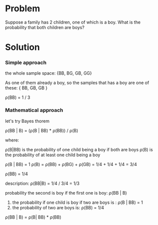 # Problem

Suppose a family has 2 children, one of which is a boy. What is the probability that both children are boys?

# Solution

### Simple approach

the whole sample space: 
{BB, BG, GB, GG}

As one of them already a boy, so the samples that has a boy are one of these: { BB, GB, GB }

ρ(BB) = 1 / 3


### Mathematical approach

let's try Bayes thorem

ρ(BB | B) = (ρ(B | BB) * ρ(BB)) / ρ(B) 

where:

ρ(B|BB) is the probability of one child being a boy if both are boys 
ρ(B) is the probability of at least one child being a boy

ρ(B | BB) = 1
ρ(B) = ρ(BB) + ρ(BG) + ρ(GB) = 1/4 + 1/4 + 1/4  = 3/4

ρ(BB) = 1/4


description:
ρ(BB|B) = 1/4 / 3/4 = 1/3

probability the second is boy if the first one is boy: ρ(BB | B)

1. the probability if one child is boy if two are boys is : ρ(B | BB) = 1
2. the probability of two are boys is: ρ(BB)  = 1/4

ρ(BB | B) = ρ(B| BB) * ρ(BB)



